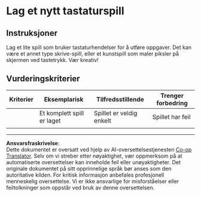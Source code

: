 <!--
CO_OP_TRANSLATOR_METADATA:
{
  "original_hash": "de5384c118e15e4d1d0eaa00fc01b112",
  "translation_date": "2025-08-26T23:19:33+00:00",
  "source_file": "4-typing-game/typing-game/assignment.md",
  "language_code": "no"
}
-->
# Lag et nytt tastaturspill

## Instruksjoner

Lag et lite spill som bruker tastaturhendelser for å utføre oppgaver. Det kan være et annet type skrive-spill, eller et kunstspill som maler piksler på skjermen ved tastetrykk. Vær kreativ!

## Vurderingskriterier

| Kriterier | Eksemplarisk            | Tilfredsstillende        | Trenger forbedring |
| --------- | ----------------------- | ------------------------ | ------------------ |
|           | Et komplett spill er laget | Spillet er veldig enkelt | Spillet har feil   |
|           |                         |                          |                    |

---

**Ansvarsfraskrivelse**:  
Dette dokumentet er oversatt ved hjelp av AI-oversettelsestjenesten [Co-op Translator](https://github.com/Azure/co-op-translator). Selv om vi streber etter nøyaktighet, vær oppmerksom på at automatiserte oversettelser kan inneholde feil eller unøyaktigheter. Det originale dokumentet på sitt opprinnelige språk bør anses som den autoritative kilden. For kritisk informasjon anbefales profesjonell menneskelig oversettelse. Vi er ikke ansvarlige for misforståelser eller feiltolkninger som oppstår ved bruk av denne oversettelsen.